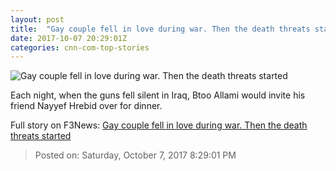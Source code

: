```yaml
---
layout: post
title:  "Gay couple fell in love during war. Then the death threats started"
date: 2017-10-07 20:29:01Z
categories: cnn-com-top-stories
---
```


![Gay couple fell in love during war. Then the death threats started](http://i2.cdn.cnn.com/cnnnext/dam/assets/170722100034-01-nayyef-hrebid-and-btoo-allami-super-tease.jpg)

Each night, when the guns fell silent in Iraq, Btoo Allami would invite his friend Nayyef Hrebid over for dinner.


Full story on F3News: [Gay couple fell in love during war. Then the death threats started](http://www.f3nws.com/n/ZTJzrH)

> Posted on: Saturday, October 7, 2017 8:29:01 PM
